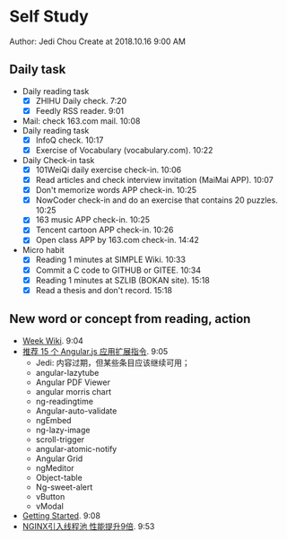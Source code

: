 # Self Study

Author: Jedi Chou
Create at 2018.10.16 9:00 AM

## Daily task

* Daily reading task
  -[x] ZHIHU Daily check. 7:20
  -[x] Feedly RSS reader. 9:01

* Mail: check 163.com mail. 10:08
* Daily reading task
  -[x] InfoQ check. 10:17
  -[x] Exercise of Vocabulary (vocabulary.com). 10:22

* Daily Check-in task
  -[x] 101WeiQi daily exercise check-in. 10:06
  -[x] Read articles and check interview invitation (MaiMai APP). 10:07
  -[x] Don't memorize words APP check-in. 10:25
  -[x] NowCoder check-in and do an exercise that contains 20 puzzles. 10:25
  -[x] 163 music APP check-in. 10:25
  -[x] Tencent cartoon APP check-in. 10:26
  -[x] Open class APP by 163.com check-in. 14:42

* Micro habit
  -[x] Reading 1 minutes at SIMPLE Wiki. 10:33
  -[x] Commit a C code to GITHUB or GITEE. 10:34
  -[x] Reading 1 minutes at SZLIB (BOKAN site). 15:18
  -[x] Read a thesis and don't record. 15:18

## New word or concept from reading, action

* [Week Wiki](http://weex.apache.org/cn/wiki/index.html). 9:04
* [推荐 15 个 Angular.js 应用扩展指令](http://www.linuxeden.com/html/news/20150620/161454.html). 9:05
  * Jedi: 内容过期，但某些条目应该继续可用；
  * angular-lazytube
  * Angular PDF Viewer
  * angular morris chart
  * ng-readingtime
  * Angular-auto-validate
  * ngEmbed
  * ng-lazy-image
  * scroll-trigger
  * angular-atomic-notify
  * Angular Grid
  * ngMeditor
  * Object-table
  * Ng-sweet-alert
  * vButton
  * vModal
* [Getting Started](https://angular.io/guide/quickstart). 9:08
* [NGINX引入线程池 性能提升9倍](http://www.linuxeden.com/html/news/20150623/161499.html). 9:53
